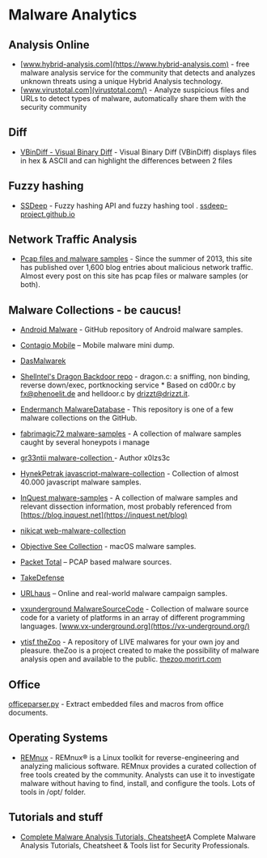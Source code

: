 # Malware Analytics

## Analysis Online
- [www.hybrid-analysis.com](https://www.hybrid-analysis.com) - free malware analysis service for the community that detects and analyzes unknown threats using a unique Hybrid Analysis technology.
- [www.virustotal.com](virustotal.com/) - Analyze suspicious files and URLs to detect types of malware, automatically share them with the security community 

## Diff
- [VBinDiff - Visual Binary Diff](https://github.com/madsen/vbindiff) - Visual Binary Diff (VBinDiff) displays files in hex & ASCII and can highlight the differences between 2 files 

## Fuzzy hashing
- [SSDeep](https://github.com/ssdeep-project/ssdeep) - Fuzzy hashing API and fuzzy hashing tool . [ssdeep-project.github.io](https://ssdeep-project.github.io/ssdeep/index.html)

## Network Traffic Analysis
- [Pcap files and malware samples](https://malware-traffic-analysis.net) - Since the summer of 2013, this site has published over 1,600 blog entries about malicious network traffic.  Almost every post on this site has pcap files or malware samples (or both).

## Malware Collections - be caucus!
- [Android Malware](https://github.com/ashishb/android-malware) - GitHub repository of Android malware samples.
- [Contagio Mobile](https://contagiominidump.blogspot.com/) – Mobile malware mini dump.
- [DasMalwarek](https://malwareanalysis.co/samples/)
- [Shellntel's Dragon Backdoor repo](https://github.com/Shellntel/backdoors) - dragon.c: a sniffing, non binding, reverse down/exec, portknocking service * Based on cd00r.c by fx@phenoelit.de and helldoor.c by drizzt@drizzt.it.
- [Endermanch MalwareDatabase](https://github.com/Endermanch/MalwareDatabase) - This repository is one of a few malware collections on the GitHub. 
- [fabrimagic72 malware-samples](https://github.com/fabrimagic72/malware-samples/) - A collection of malware samples caught by several honeypots i manage 
- [gr33ntii malware-collection ](https://github.com/gr33ntii/malware-collection) - Author x0lzs3c
- [HynekPetrak javascript-malware-collection](https://github.com/HynekPetrak/javascript-malware-collection) - Collection of almost 40.000 javascript malware samples.
- [InQuest malware-samples](https://github.com/InQuest/malware-samples) - A collection of malware samples and relevant dissection information, most probably referenced from [https://blog.inquest.net](https://inquest.net/blog)
- [nikicat web-malware-collection](https://github.com/nikicat/web-malware-collection)
- [Objective See Collection](https://objective-see.com/malware.html) - macOS malware samples.
- [Packet Total](https://packettotal.com/malware-archive.html) – PCAP based malware sources.
- [TakeDefense](http://www.tekdefense.com/downloads/malware-samples/)
- [URLhaus](https://urlhaus.abuse.ch/browse/) – Online and real-world malware campaign samples.
- [vxunderground MalwareSourceCode](https://github.com/vxunderground/MalwareSourceCode) - Collection of malware source code for a variety of platforms in an array of different programming languages. [www.vx-underground.org](https://vx-underground.org/)


- [ytisf theZoo](https://github.com/ytisf/theZoo) - A repository of LIVE malwares for your own joy and pleasure. theZoo is a project created to make the possibility of malware analysis open and available to the public. [thezoo.morirt.com](https://thezoo.morirt.com/)

## Office
[officeparser.py](https://github.com/unixfreak0037/officeparser) - Extract embedded files and macros from office documents. 

## Operating Systems
- [REMnux](https://remnux.org/) - REMnux® is a Linux toolkit for reverse-engineering and analyzing malicious software. REMnux provides a curated collection of free tools created by the community. Analysts can use it to investigate malware without having to find, install, and configure the tools. Lots of tools in /opt/ folder.

## Tutorials and stuff
- [Complete Malware Analysis Tutorials, Cheatsheet](https://gbhackers.com/malware-analysis-cheat-sheet-and-tools-list/)A Complete Malware Analysis Tutorials, Cheatsheet & Tools list for Security Professionals.
